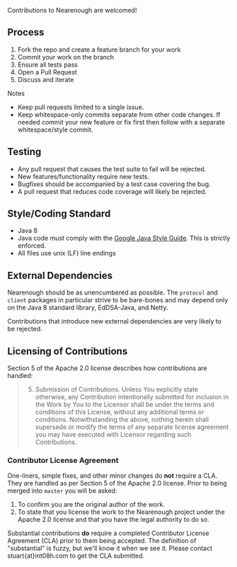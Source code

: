 Contributions to Nearenough are welcomed!

## Process

1. Fork the repo and create a feature branch for your work
2. Commit your work on the branch
3. Ensure all tests pass
4. Open a Pull Request
5. Discuss and iterate

Notes
* Keep pull requests limited to a single issue.
* Keep whitespace-only commits separate from other code changes. If needed commit your new feature
  or fix first then follow with a separate whitespace/style commit.

## Testing

* Any pull request that causes the test suite to fail will be rejected.
* New features/functionality require new tests. 
* Bugfixes should be accompanied by a test case covering the bug.
* A pull request that reduces code coverage will likely be rejected.

## Style/Coding Standard

* Java 8 
* Java code must comply with the
  [Google Java Style Guide](https://google.github.io/styleguide/javaguide.html). This is strictly
  enforced.
* All files use unix (LF) line endings

## External Dependencies

Nearenough should be as unencumbered as possible. The `protocol` and `client` packages in particular
strive to be bare-bones and may depend only on the Java 8 standard library, EdDSA-Java, and Netty.

Contributions that introduce new external dependencies are very likely to be rejected.

## Licensing of Contributions

Section 5 of the Apache 2.0 license describes how contributions are handled:

   > 5. Submission of Contributions. Unless You explicitly state otherwise,
   >    any Contribution intentionally submitted for inclusion in the Work
   >    by You to the Licensor shall be under the terms and conditions of
   >    this License, without any additional terms or conditions.
   >    Notwithstanding the above, nothing herein shall supersede or modify
   >    the terms of any separate license agreement you may have executed
   >    with Licensor regarding such Contributions.
      
### Contributor License Agreement

One-liners, simple fixes, and other minor changes do **not** require a CLA. They are handled as per 
Section 5 of the Apache 2.0 license. Prior to being merged into `master` you will be asked:

  1. To confirm you are the original author of the work.
  2. To state that you license the work to the Nearenough project under the Apache 2.0 license and 
     that you have the legal authority to do so.

Substantial contributions **do** require a completed Contributor License Agreement (CLA) prior to 
them being accepted. The definition of "substantial" is fuzzy, but we'll know it when we see it. 
Please contact stuart{at}int08h.com to get the CLA submitted.



